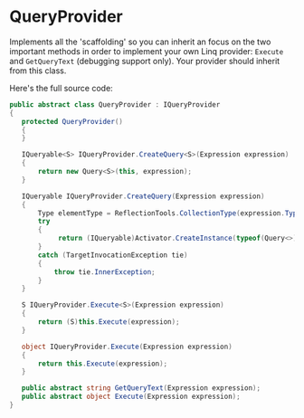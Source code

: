 # QueryProvider

Implements all the 'scaffolding' so you can inherit an focus on the two important methods in order to implement your own Linq provider: `Execute` and `GetQueryText` (debugging support only). Your provider should inherit from this class.

Here's the full source code: 

```C#
public abstract class QueryProvider : IQueryProvider
{
   protected QueryProvider()
   {
   }

   IQueryable<S> IQueryProvider.CreateQuery<S>(Expression expression)
   {
       return new Query<S>(this, expression);
   }

   IQueryable IQueryProvider.CreateQuery(Expression expression)
   {
       Type elementType = ReflectionTools.CollectionType(expression.Type) ?? expression.Type; 
       try
       {
            return (IQueryable)Activator.CreateInstance(typeof(Query<>).MakeGenericType(elementType), new object[] { this, expression });
       }
       catch (TargetInvocationException tie)
       {
           throw tie.InnerException;
       }
   }

   S IQueryProvider.Execute<S>(Expression expression)
   {
       return (S)this.Execute(expression);
   }

   object IQueryProvider.Execute(Expression expression)
   {
       return this.Execute(expression);
   }

   public abstract string GetQueryText(Expression expression);
   public abstract object Execute(Expression expression);
}
```